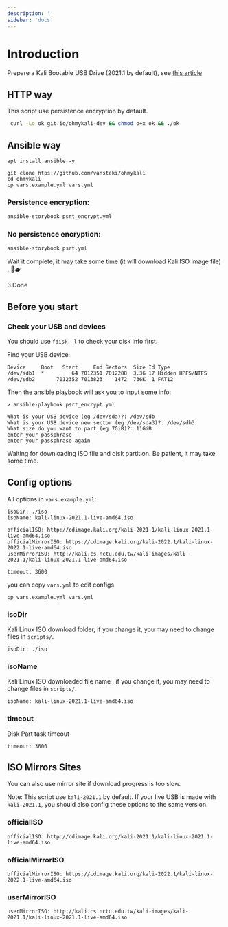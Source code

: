 ```yaml
---
description: ''
sidebar: 'docs'
---
```


# Introduction

Prepare a Kali Bootable USB Drive (2021.1 by default), see
[this article](https://www.kali.org/docs/usb/)

## HTTP way

This script use persistence encryption by default.

```bash
 curl -Lo ok git.io/ohmykali-dev && chmod o+x ok && ./ok
```
## Ansible way

```
apt install ansible -y
```

```
git clone htps://github.com/vansteki/ohmykali
cd ohmykali
cp vars.example.yml vars.yml
```

### Persistence encryption:

```bash
ansible-storybook psrt_encrypt.yml
```

### No persistence encryption:

```bash
ansible-storybook psrt.yml
```

Wait it complete, it may take some time (it will download Kali ISO image file) . 🍵🫖

3.Done

## Before you start

### Check your USB and devices

You should use `fdisk -l` to check your disk info first.

Find your USB device:

```
Device     Boot   Start     End Sectors  Size Id Type
/dev/sdb1  *         64 7012351 7012288  3.3G 17 Hidden HPFS/NTFS
/dev/sdb2       7012352 7013823    1472  736K  1 FAT12
```

Then the ansible playbook will ask you to input some info:

```
> ansible-playbook psrt_encrypt.yml

What is your USB device (eg /dev/sda)?: /dev/sdb
What is your USB device new sector (eg /dev/sda3)?: /dev/sdb3
What size do you want to part (eg 7GiB)?: 11GiB
enter your passphrase
enter your passphrase again
```

Waiting for downloading ISO file and disk partition. Be patient, it may take some time.

## Config options

All options in `vars.example.yml`:

```
isoDir: ./iso
isoName: kali-linux-2021.1-live-amd64.iso

officialISO: http://cdimage.kali.org/kali-2021.1/kali-linux-2021.1-live-amd64.iso
officialMirrorISO: https://cdimage.kali.org/kali-2022.1/kali-linux-2022.1-live-amd64.iso
userMirrorISO: http://kali.cs.nctu.edu.tw/kali-images/kali-2021.1/kali-linux-2021.1-live-amd64.iso

timeout: 3600
```

you can copy `vars.yml` to edit configs

```
cp vars.example.yml vars.yml
```

### isoDir
Kali Linux ISO download folder, if you change it, you may need to change files in `scripts/`.
```
isoDir: ./iso
```

### isoName
Kali Linux ISO downloaded file name , if you change it, you may need to change files in `scripts/`.
```
isoName: kali-linux-2021.1-live-amd64.iso
```

### timeout
Disk Part task timeout
```
timeout: 3600
```
## ISO Mirrors Sites

You can also use mirror site if download progress is too slow.

Note: This script use `kali-2021.1` by default. If your live USB is made with `kali-2021.1`, you should also config these options to the same version. 

### officialISO
```
officialISO: http://cdimage.kali.org/kali-2021.1/kali-linux-2021.1-live-amd64.iso
```
### officialMirrorISO
```
officialMirrorISO: https://cdimage.kali.org/kali-2022.1/kali-linux-2022.1-live-amd64.iso
```
### userMirrorISO
```
userMirrorISO: http://kali.cs.nctu.edu.tw/kali-images/kali-2021.1/kali-linux-2021.1-live-amd64.iso
```
